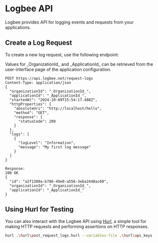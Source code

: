 # Logbee API

Logbee provides API for logging events and requests from your applications.

## Create a Log Request

To create a new log request, use the following endpoint:

Values for \_OrganizationId\_ and \_ApplicationId\_ can be retrieved from the user-interface page of the application configuration.

```
POST https://api.logbee.net/request-logs
Content-Type: application/json
{
  "organizationId": "_OrganizationId_",
  "applicationId": "_ApplicationId_",
  "startedAt": "2024-10-09T15:54:17.488Z",
  "httpProperties": {
    "absoluteUri": "http://localhost/hello",
    "method": "GET",
    "response": {
      "statusCode": 200
    }
  },
  "logs": [
    {
      "logLevel": "Information",
      "message": "My first log message"
    }
  ]
}

Response:
200 OK
{
  "id": "a2f1300a-b786-49e0-a556-3e6a2440ac60",
  "organizationId": "_OrganizationId_",
  "applicationId": "_ApplicationId_"
}
```

## Using Hurl for Testing

You can also interact with the Logbee API using [Hurl](https://hurl.dev/), a simple tool for making HTTP requests and performing assertions on HTTP responses.

```sh
hurl .\hurl\post_request_logs.hurl --variables-file .\hurl\api_keys
```
